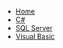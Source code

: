 - [Home](index.md)
- [C#](c-sharp.md)
- [SQL Server](sql-server.md)
- [Visual Basic](visual-basic.md)